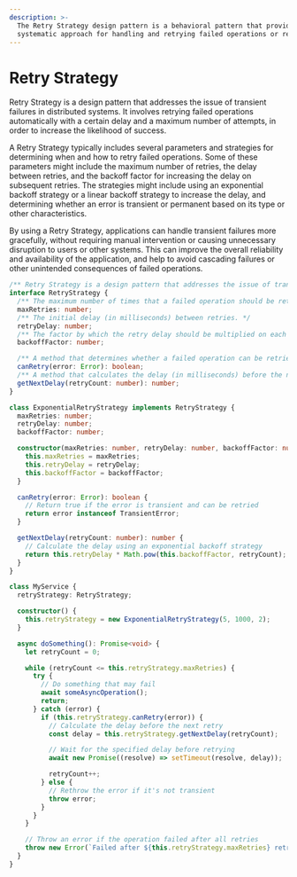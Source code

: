 ```yaml
---
description: >-
  The Retry Strategy design pattern is a behavioral pattern that provides a
  systematic approach for handling and retrying failed operations or requests.
---
```


# Retry Strategy

Retry Strategy is a design pattern that addresses the issue of transient failures in distributed systems. It involves retrying failed operations automatically with a certain delay and a maximum number of attempts, in order to increase the likelihood of success.

A Retry Strategy typically includes several parameters and strategies for determining when and how to retry failed operations. Some of these parameters might include the maximum number of retries, the delay between retries, and the backoff factor for increasing the delay on subsequent retries. The strategies might include using an exponential backoff strategy or a linear backoff strategy to increase the delay, and determining whether an error is transient or permanent based on its type or other characteristics.

By using a Retry Strategy, applications can handle transient failures more gracefully, without requiring manual intervention or causing unnecessary disruption to users or other systems. This can improve the overall reliability and availability of the application, and help to avoid cascading failures or other unintended consequences of failed operations.

```ts
/** Retry Strategy is a design pattern that addresses the issue of transient failures in distributed systems. It involves retrying failed operations automatically with a certain delay and a maximum number of attempts, in order to increase the likelihood of success. */
interface RetryStrategy {
  /** The maximum number of times that a failed operation should be retried. */
  maxRetries: number;
  /** The initial delay (in milliseconds) between retries. */
  retryDelay: number;
  /** The factor by which the retry delay should be multiplied on each retry. For example, if the initial retry delay is 100ms and the backoff factor is 2, the delay will be 200ms on the second retry, 400ms on the third retry, and so on. */
  backoffFactor: number;

  /** A method that determines whether a failed operation can be retried based on the error that was thrown. This method should return true if the error is transient and retrying the operation is likely to succeed, and false if the error is permanent and retrying the operation is unlikely to succeed. */
  canRetry(error: Error): boolean;
  /** A method that calculates the delay (in milliseconds) before the next retry based on the current retry count. This method should use the retry delay and backoff factor properties to calculate the delay, and can be customized to implement different backoff strategies (such as exponential or linear backoff). */
  getNextDelay(retryCount: number): number;
}
```

```ts
class ExponentialRetryStrategy implements RetryStrategy {
  maxRetries: number;
  retryDelay: number;
  backoffFactor: number;

  constructor(maxRetries: number, retryDelay: number, backoffFactor: number) {
    this.maxRetries = maxRetries;
    this.retryDelay = retryDelay;
    this.backoffFactor = backoffFactor;
  }

  canRetry(error: Error): boolean {
    // Return true if the error is transient and can be retried
    return error instanceof TransientError;
  }

  getNextDelay(retryCount: number): number {
    // Calculate the delay using an exponential backoff strategy
    return this.retryDelay * Math.pow(this.backoffFactor, retryCount);
  }
}

class MyService {
  retryStrategy: RetryStrategy;

  constructor() {
    this.retryStrategy = new ExponentialRetryStrategy(5, 1000, 2);
  }

  async doSomething(): Promise<void> {
    let retryCount = 0;

    while (retryCount <= this.retryStrategy.maxRetries) {
      try {
        // Do something that may fail
        await someAsyncOperation();
        return;
      } catch (error) {
        if (this.retryStrategy.canRetry(error)) {
          // Calculate the delay before the next retry
          const delay = this.retryStrategy.getNextDelay(retryCount);

          // Wait for the specified delay before retrying
          await new Promise((resolve) => setTimeout(resolve, delay));

          retryCount++;
        } else {
          // Rethrow the error if it's not transient
          throw error;
        }
      }
    }

    // Throw an error if the operation failed after all retries
    throw new Error(`Failed after ${this.retryStrategy.maxRetries} retries.`);
  }
}
```
